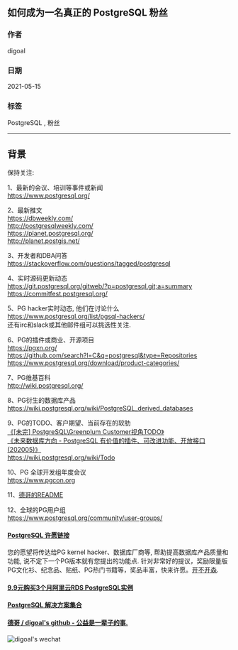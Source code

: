 ## 如何成为一名真正的 PostgreSQL 粉丝  
  
### 作者  
digoal  
  
### 日期  
2021-05-15  
  
### 标签  
PostgreSQL , 粉丝  
  
----  
  
## 背景  
保持关注:  
  
1、最新的会议、培训等事件或新闻  
https://www.postgresql.org/  
  
2、最新推文  
https://dbweekly.com/  
http://postgresqlweekly.com/  
https://planet.postgresql.org/  
http://planet.postgis.net/  
  
3、开发者和DBA问答  
https://stackoverflow.com/questions/tagged/postgresql  
  
4、实时源码更新动态  
https://git.postgresql.org/gitweb/?p=postgresql.git;a=summary  
https://commitfest.postgresql.org/  
  
5、PG hacker实时动态, 他们在讨论什么  
https://www.postgresql.org/list/pgsql-hackers/  
还有irc和slack或其他邮件组可以挑选性关注.  
  
6、PG的插件或商业、开源项目   
https://pgxn.org/  
https://github.com/search?l=C&q=postgresql&type=Repositories  
https://www.postgresql.org/download/product-categories/  
  
7、PG维基百科  
http://wiki.postgresql.org/  
  
8、PG衍生的数据库产品  
https://wiki.postgresql.org/wiki/PostgreSQL_derived_databases  
  
9、PG的TODO、客户期望、当前存在的软肋  
[《[未完] PostgreSQL\Greenplum Customer视角TODO》](../201710/20171017_01.md)      
[《未来数据库方向 - PostgreSQL 有价值的插件、可改进功能、开放接口 (202005)》](../202005/20200527_06.md)    
https://wiki.postgresql.org/wiki/Todo  
  
10、PG 全球开发组年度会议  
https://www.pgcon.org  
  
11、[德哥的README](https://github.com/digoal/blog/blob/master/README.md)   
  
12、全球的PG用户组  
https://www.postgresql.org/community/user-groups/  
   
  
#### [PostgreSQL 许愿链接](https://github.com/digoal/blog/issues/76 "269ac3d1c492e938c0191101c7238216")
您的愿望将传达给PG kernel hacker、数据库厂商等, 帮助提高数据库产品质量和功能, 说不定下一个PG版本就有您提出的功能点. 针对非常好的提议，奖励限量版PG文化衫、纪念品、贴纸、PG热门书籍等，奖品丰富，快来许愿。[开不开森](https://github.com/digoal/blog/issues/76 "269ac3d1c492e938c0191101c7238216").  
  
  
#### [9.9元购买3个月阿里云RDS PostgreSQL实例](https://www.aliyun.com/database/postgresqlactivity "57258f76c37864c6e6d23383d05714ea")
  
  
#### [PostgreSQL 解决方案集合](https://yq.aliyun.com/topic/118 "40cff096e9ed7122c512b35d8561d9c8")
  
  
#### [德哥 / digoal's github - 公益是一辈子的事.](https://github.com/digoal/blog/blob/master/README.md "22709685feb7cab07d30f30387f0a9ae")
  
  
![digoal's wechat](../pic/digoal_weixin.jpg "f7ad92eeba24523fd47a6e1a0e691b59")
  
